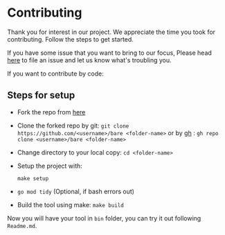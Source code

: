 # Contributing

Thank you for interest in our project. We appreciate the time you took for contributing. Follow the steps to get started.

If you have some issue that you want to bring to our focus, Please head [here](https://github.com/bare-cli/bare/issues) to file an issue and let us know what's troubling you.

If you want to contribute by code:

## Steps for setup

- Fork the repo from [here](https://github.com/bare-cli/bare)
- Clone the forked repo by git:
	`git clone https://github.com/<username>/bare <folder-name>`
or by [gh](https://github.com/cli/cli) :
	`gh repo clone <username>/bare <folder-name>`

- Change directory to your local copy:
	`cd <folder-name>`
- Setup the project with:
	```
	make setup
	```
- `go mod tidy` (Optional, if bash errors out)
- Build the tool using make:
	`make build`

Now you will have your tool in `bin` folder, you can try it out following `Readme.md`. 


	
	
